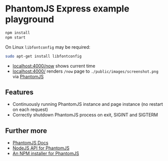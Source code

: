 # PhantomJS Express example playground

```bash
npm install
npm start
``` 

On Linux `libfontconfig` may be required:

```bash
sudo apt-get install libfontconfig
```

- [localhost:4000/now](http://localhost:4000/now) shows current time
- [localhost:4000/](http://localhost:4000/) renders `/now` page to `./public/images/screenshot.png` via [PhantomJS](http://phantomjs.org)

## Features

- Continuously running PhantomJS instance and page instance (no restart on each request)
- Correctly shutdown PhantomJS process on exit, SIGINT and SIGTERM

## Further more
- [PhantomJS Docs](http://phantomjs.org/documentation/)
- [NodeJS API for PhantomJS](https://github.com/amir20/phantomjs-node)
- [An NPM installer for PhantomJS](https://github.com/Medium/phantomjs)
